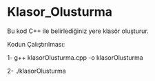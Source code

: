 # Klasor_Olusturma

Bu kod C++ ile belirlediğiniz yere klasör oluşturur.

Kodun Çalıştırılması:

1- g++ klasorOlusturma.cpp -o klasorOlusturma

2- ./klasorOlusturma
